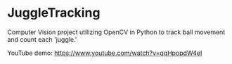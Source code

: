 # JuggleTracking
Computer Vision project utilizing OpenCV in Python to track ball movement and count each 'juggle.'

YouTube demo: https://www.youtube.com/watch?v=qqHpopdW4eI
